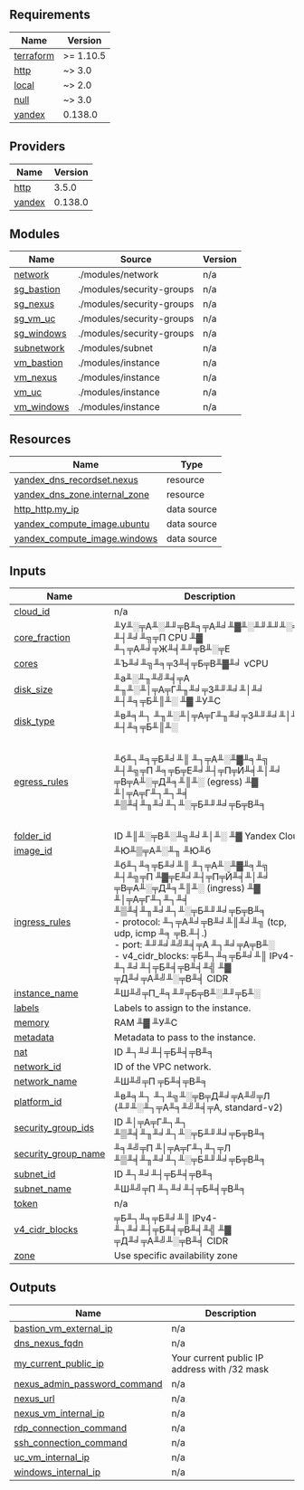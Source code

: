 ﻿## Requirements

| Name | Version |
|------|---------|
| <a name="requirement_terraform"></a> [terraform](#requirement\_terraform) | >= 1.10.5 |
| <a name="requirement_http"></a> [http](#requirement\_http) | ~> 3.0 |
| <a name="requirement_local"></a> [local](#requirement\_local) | ~> 2.0 |
| <a name="requirement_null"></a> [null](#requirement\_null) | ~> 3.0 |
| <a name="requirement_yandex"></a> [yandex](#requirement\_yandex) | 0.138.0 |

## Providers

| Name | Version |
|------|---------|
| <a name="provider_http"></a> [http](#provider\_http) | 3.5.0 |
| <a name="provider_yandex"></a> [yandex](#provider\_yandex) | 0.138.0 |

## Modules

| Name | Source | Version |
|------|--------|---------|
| <a name="module_network"></a> [network](#module\_network) | ./modules/network | n/a |
| <a name="module_sg_bastion"></a> [sg\_bastion](#module\_sg\_bastion) | ./modules/security-groups | n/a |
| <a name="module_sg_nexus"></a> [sg\_nexus](#module\_sg\_nexus) | ./modules/security-groups | n/a |
| <a name="module_sg_vm_uc"></a> [sg\_vm\_uc](#module\_sg\_vm\_uc) | ./modules/security-groups | n/a |
| <a name="module_sg_windows"></a> [sg\_windows](#module\_sg\_windows) | ./modules/security-groups | n/a |
| <a name="module_subnetwork"></a> [subnetwork](#module\_subnetwork) | ./modules/subnet | n/a |
| <a name="module_vm_bastion"></a> [vm\_bastion](#module\_vm\_bastion) | ./modules/instance | n/a |
| <a name="module_vm_nexus"></a> [vm\_nexus](#module\_vm\_nexus) | ./modules/instance | n/a |
| <a name="module_vm_uc"></a> [vm\_uc](#module\_vm\_uc) | ./modules/instance | n/a |
| <a name="module_vm_windows"></a> [vm\_windows](#module\_vm\_windows) | ./modules/instance | n/a |

## Resources

| Name | Type |
|------|------|
| [yandex_dns_recordset.nexus](https://registry.terraform.io/providers/yandex-cloud/yandex/0.138.0/docs/resources/dns_recordset) | resource |
| [yandex_dns_zone.internal_zone](https://registry.terraform.io/providers/yandex-cloud/yandex/0.138.0/docs/resources/dns_zone) | resource |
| [http_http.my_ip](https://registry.terraform.io/providers/hashicorp/http/latest/docs/data-sources/http) | data source |
| [yandex_compute_image.ubuntu](https://registry.terraform.io/providers/yandex-cloud/yandex/0.138.0/docs/data-sources/compute_image) | data source |
| [yandex_compute_image.windows](https://registry.terraform.io/providers/yandex-cloud/yandex/0.138.0/docs/data-sources/compute_image) | data source |

## Inputs

| Name | Description | Type | Default | Required |
|------|-------------|------|---------|:--------:|
| <a name="input_cloud_id"></a> [cloud\_id](#input\_cloud\_id) | n/a | `string` | `""` | no |
| <a name="input_core_fraction"></a> [core\_fraction](#input\_core\_fraction) | ╨У╨░╤А╨░╨╜╤В╨╕╤А╨╛╨▓╨░╨╜╨╜╨░╤П ╨┤╨╛╨╗╤П CPU ╨▓ ╨┐╤А╨╛╤Ж╨╡╨╜╤В╨░╤Е | `number` | `100` | no |
| <a name="input_cores"></a> [cores](#input\_cores) | ╨Ъ╨╛╨╗╨╕╤З╨╡╤Б╤В╨▓╨╛ vCPU | `number` | `2` | no |
| <a name="input_disk_size"></a> [disk\_size](#input\_disk\_size) | ╨а╨░╨╖╨╝╨╡╤А ╨╖╨░╨│╤А╤Г╨╖╨╛╤З╨╜╨╛╨│╨╛ ╨┤╨╕╤Б╨║╨░ ╨▓ ╨У╨С | `number` | `20` | no |
| <a name="input_disk_type"></a> [disk\_type](#input\_disk\_type) | ╨в╨╕╨┐ ╨╖╨░╨│╤А╤Г╨╖╨╛╤З╨╜╨╛╨│╨╛ ╨┤╨╕╤Б╨║╨░ | `string` | `"network-ssd"` | no |
| <a name="input_egress_rules"></a> [egress\_rules](#input\_egress\_rules) | ╨б╨┐╨╕╤Б╨╛╨║ ╨┐╤А╨░╨▓╨╕╨╗ ╨┤╨╗╤П ╨╕╤Б╤Е╨╛╨┤╤П╤Й╨╡╨│╨╛ ╤В╤А╨░╤Д╨╕╨║╨░ (egress) ╨▓ ╨│╤А╤Г╨┐╨┐╨╡ ╨▒╨╡╨╖╨╛╨┐╨░╤Б╨╜╨╛╤Б╤В╨╕ | <pre>list(object({<br/>    protocol       = string<br/>    port           = optional(number)<br/>    v4_cidr_blocks = list(string)<br/>  }))</pre> | <pre>[<br/>  {<br/>    "protocol": "any",<br/>    "v4_cidr_blocks": [<br/>      "0.0.0.0/0"<br/>    ]<br/>  }<br/>]</pre> | no |
| <a name="input_folder_id"></a> [folder\_id](#input\_folder\_id) | ID ╨║╨░╤В╨░╨╗╨╛╨│╨░ ╨▓ Yandex Cloud | `string` | `""` | no |
| <a name="input_image_id"></a> [image\_id](#input\_image\_id) | ╨Ю╨▒╤А╨░╨╖ ╨Ю╨б | `string` | `"image_id"` | no |
| <a name="input_ingress_rules"></a> [ingress\_rules](#input\_ingress\_rules) | ╨б╨┐╨╕╤Б╨╛╨║ ╨┐╤А╨░╨▓╨╕╨╗ ╨┤╨╗╤П ╨▓╤Е╨╛╨┤╤П╤Й╨╡╨│╨╛ ╤В╤А╨░╤Д╨╕╨║╨░ (ingress) ╨▓ ╨│╤А╤Г╨┐╨┐╨╡ ╨▒╨╡╨╖╨╛╨┐╨░╤Б╨╜╨╛╤Б╤В╨╕<br/>  - protocol: ╨┐╤А╨╛╤В╨╛╨║╨╛╨╗ (tcp, udp, icmp ╨╕ ╤В.╨┤.)<br/>  - port: ╨╜╨╛╨╝╨╡╤А ╨┐╨╛╤А╤В╨░<br/>  - v4\_cidr\_blocks: ╤Б╨┐╨╕╤Б╨╛╨║ IPv4-╨┐╨╛╨┤╤Б╨╡╤В╨╡╨╣ ╨▓ ╤Д╨╛╤А╨╝╨░╤В╨╡ CIDR | <pre>list(object({<br/>    protocol       = string<br/>    port           = optional(number)<br/>    v4_cidr_blocks = list(string)<br/>  }))</pre> | <pre>[<br/>  {<br/>    "protocol": "any",<br/>    "v4_cidr_blocks": [<br/>      "0.0.0.0/0"<br/>    ]<br/>  }<br/>]</pre> | no |
| <a name="input_instance_name"></a> [instance\_name](#input\_instance\_name) | ╨Ш╨╝╤П\_╨╕╨╜╤Б╤В╨░╨╜╤Б╨░ | `string` | `"vm"` | no |
| <a name="input_labels"></a> [labels](#input\_labels) | Labels to assign to the instance. | `map(string)` | `{}` | no |
| <a name="input_memory"></a> [memory](#input\_memory) | RAM ╨▓ ╨У╨С | `number` | `2` | no |
| <a name="input_metadata"></a> [metadata](#input\_metadata) | Metadata to pass to the instance. | `map(string)` | `{}` | no |
| <a name="input_nat"></a> [nat](#input\_nat) | ID ╨┐╨╛╨┤╤Б╨╡╤В╨╕ | `bool` | `false` | no |
| <a name="input_network_id"></a> [network\_id](#input\_network\_id) | ID of the VPC network. | `string` | `"network_id"` | no |
| <a name="input_network_name"></a> [network\_name](#input\_network\_name) | ╨Ш╨╝╤П ╤Б╨╡╤В╨╕ | `string` | `"network"` | no |
| <a name="input_platform_id"></a> [platform\_id](#input\_platform\_id) | ╨в╨╕╨┐ ╨┐╨╗╨░╤В╤Д╨╛╤А╨╝╤Л (╨╜╨░╨┐╤А╨╕╨╝╨╡╤А, standard-v2) | `string` | `"standard-v3"` | no |
| <a name="input_security_group_ids"></a> [security\_group\_ids](#input\_security\_group\_ids) | ID ╨│╤А╤Г╨┐╨┐ ╨▒╨╡╨╖╨╛╨┐╨░╤Б╨╜╨╛╤Б╤В╨╕ | `list(string)` | `[]` | no |
| <a name="input_security_group_name"></a> [security\_group\_name](#input\_security\_group\_name) | ╨╕╨╝╤П ╨│╤А╤Г╨┐╨┐╤Л ╨▒╨╡╨╖╨╛╨┐╨░╤Б╨╜╨╛╤Б╤В╨╕ | `string` | `"sg"` | no |
| <a name="input_subnet_id"></a> [subnet\_id](#input\_subnet\_id) | ID ╨┐╨╛╨┤╤Б╨╡╤В╨╕ | `string` | `"subnet_id"` | no |
| <a name="input_subnet_name"></a> [subnet\_name](#input\_subnet\_name) | ╨Ш╨╝╤П ╨┐╨╛╨┤╤Б╨╡╤В╨╕ | `string` | `"subnet"` | no |
| <a name="input_token"></a> [token](#input\_token) | n/a | `string` | `""` | no |
| <a name="input_v4_cidr_blocks"></a> [v4\_cidr\_blocks](#input\_v4\_cidr\_blocks) | ╤Б╨┐╨╕╤Б╨╛╨║ IPv4-╨┐╨╛╨┤╤Б╨╡╤В╨╡╨╣ ╨▓ ╤Д╨╛╤А╨╝╨░╤В╨╡ CIDR | `list(string)` | `[]` | no |
| <a name="input_zone"></a> [zone](#input\_zone) | Use specific availability zone | `string` | `"ru-central1-a"` | no |

## Outputs

| Name | Description |
|------|-------------|
| <a name="output_bastion_vm_external_ip"></a> [bastion\_vm\_external\_ip](#output\_bastion\_vm\_external\_ip) | n/a |
| <a name="output_dns_nexus_fqdn"></a> [dns\_nexus\_fqdn](#output\_dns\_nexus\_fqdn) | n/a |
| <a name="output_my_current_public_ip"></a> [my\_current\_public\_ip](#output\_my\_current\_public\_ip) | Your current public IP address with /32 mask |
| <a name="output_nexus_admin_password_command"></a> [nexus\_admin\_password\_command](#output\_nexus\_admin\_password\_command) | n/a |
| <a name="output_nexus_url"></a> [nexus\_url](#output\_nexus\_url) | n/a |
| <a name="output_nexus_vm_internal_ip"></a> [nexus\_vm\_internal\_ip](#output\_nexus\_vm\_internal\_ip) | n/a |
| <a name="output_rdp_connection_command"></a> [rdp\_connection\_command](#output\_rdp\_connection\_command) | n/a |
| <a name="output_ssh_connection_command"></a> [ssh\_connection\_command](#output\_ssh\_connection\_command) | n/a |
| <a name="output_uc_vm_internal_ip"></a> [uc\_vm\_internal\_ip](#output\_uc\_vm\_internal\_ip) | n/a |
| <a name="output_windows_internal_ip"></a> [windows\_internal\_ip](#output\_windows\_internal\_ip) | n/a |
